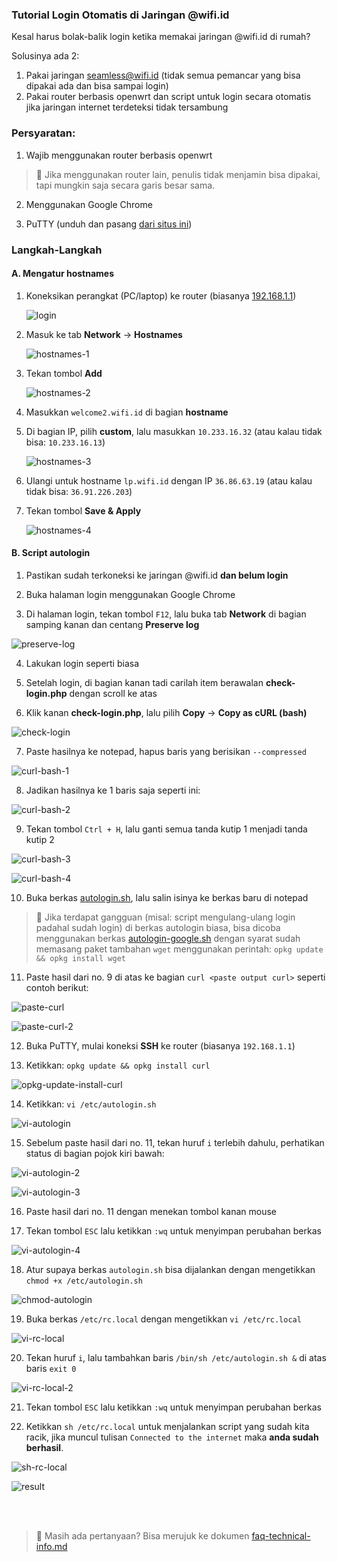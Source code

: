 ### **Tutorial Login Otomatis di Jaringan @wifi.id**

Kesal harus bolak-balik login ketika memakai jaringan @wifi.id di rumah?

Solusinya ada 2:

1. Pakai jaringan seamless@wifi.id (tidak semua pemancar yang bisa dipakai ada dan bisa sampai login)
2. Pakai router berbasis openwrt dan script untuk login secara otomatis jika jaringan internet terdeteksi tidak tersambung

### **Persyaratan:**

1. Wajib menggunakan router berbasis openwrt

> :loudspeaker: Jika menggunakan router lain, penulis tidak menjamin bisa dipakai, tapi mungkin saja secara garis besar sama.

2. Menggunakan Google Chrome

3. PuTTY (unduh dan pasang [dari situs ini](https://www.chiark.greenend.org.uk/~sgtatham/putty/latest.html))

### **Langkah-Langkah**
#### **A. Mengatur hostnames**
1. Koneksikan perangkat (PC/laptop) ke router (biasanya [192.168.1.1](http://192.168.1.1))

   ![login](pics/01-login-router.png)

2. Masuk ke tab **Network** -> **Hostnames**

   ![hostnames-1](pics/autologin/18-hostnames-1.png)

3. Tekan tombol **Add**

   ![hostnames-2](pics/autologin/19-hostnames-2.png)

4. Masukkan ```welcome2.wifi.id``` di bagian **hostname**

5. Di bagian IP, pilih **custom**, lalu masukkan ```10.233.16.32``` (atau kalau tidak bisa: ```10.233.16.13```)

   ![hostnames-3](pics/autologin/20-hostnames-3.png)

6. Ulangi untuk hostname ```lp.wifi.id``` dengan IP ```36.86.63.19``` (atau kalau tidak bisa: ```36.91.226.203```)

7. Tekan tombol **Save & Apply**

   ![hostnames-4](pics/autologin/21-hostnames-4.png)

#### **B. Script autologin**
1. Pastikan sudah terkoneksi ke jaringan @wifi.id **dan belum login**

2. Buka halaman login menggunakan Google Chrome

3. Di halaman login, tekan tombol ```F12```, lalu buka tab **Network** di bagian samping kanan dan centang **Preserve log**

![preserve-log](pics/autologin/01-chrome-preserve-log.png)

4. Lakukan login seperti biasa

5. Setelah login, di bagian kanan tadi carilah item berawalan **check-login.php** dengan scroll ke atas

6. Klik kanan **check-login.php**, lalu pilih **Copy** -> **Copy as cURL (bash)**

![check-login](pics/autologin/02-check-login.png)

7. Paste hasilnya ke notepad, hapus baris yang berisikan ```--compressed```

![curl-bash-1](pics/autologin/03-curl-bash-1.png)

8. Jadikan hasilnya ke 1 baris saja seperti ini:

![curl-bash-2](pics/autologin/04-curl-bash-2.png)

9. Tekan tombol ```Ctrl + H```, lalu ganti semua tanda kutip 1 menjadi tanda kutip 2

![curl-bash-3](pics/autologin/05-curl-bash-3.png)

![curl-bash-4](pics/autologin/06-curl-bash-4.png)

10. Buka berkas [autologin.sh](autologin.sh), lalu salin isinya ke berkas baru di notepad

> :pushpin: Jika terdapat gangguan (misal: script mengulang-ulang login padahal sudah login) di berkas autologin biasa, bisa dicoba menggunakan berkas [autologin-google.sh](autologin-google.sh) dengan syarat sudah memasang paket tambahan ```wget``` menggunakan perintah: ```opkg update && opkg install wget```

11. Paste hasil dari no. 9 di atas ke bagian ```curl <paste output curl>``` seperti contoh berikut:

![paste-curl](pics/autologin/07-paste-curl.png)

![paste-curl-2](pics/autologin/08-paste-curl-2.png)

12. Buka PuTTY, mulai koneksi **SSH** ke router (biasanya ```192.168.1.1```)

13. Ketikkan: ```opkg update && opkg install curl```

![opkg-update-install-curl](pics/autologin/opkg-update-install-curl.png)

14. Ketikkan: ```vi /etc/autologin.sh```

![vi-autologin](pics/autologin/09-vi-autologin.png)

15. Sebelum paste hasil dari no. 11, tekan huruf ```i``` terlebih dahulu, perhatikan status di bagian pojok kiri bawah:

![vi-autologin-2](pics/autologin/10-vi-autologin-2.png)

![vi-autologin-3](pics/autologin/11-vi-autologin-3.png)

16. Paste hasil dari no. 11 dengan menekan tombol kanan mouse

17. Tekan tombol ```ESC``` lalu ketikkan ```:wq``` untuk menyimpan perubahan berkas

![vi-autologin-4](pics/autologin/12-vi-autologin-4.png)

18. Atur supaya berkas ```autologin.sh``` bisa dijalankan dengan mengetikkan ```chmod +x /etc/autologin.sh```

![chmod-autologin](pics/autologin/13-chmod-autologin.png)

19. Buka berkas ```/etc/rc.local``` dengan mengetikkan ```vi /etc/rc.local```

![vi-rc-local](pics/autologin/14-vi-rc-local.png)

20. Tekan huruf ```i```, lalu tambahkan baris ```/bin/sh /etc/autologin.sh &``` di atas baris ```exit 0```

![vi-rc-local-2](pics/autologin/15-vi-rc-local-2.png)

21. Tekan tombol ```ESC``` lalu ketikkan ```:wq``` untuk menyimpan perubahan berkas

22. Ketikkan ```sh /etc/rc.local``` untuk menjalankan script yang sudah kita racik, jika muncul tulisan ```Connected to the internet``` maka **anda sudah berhasil**.

![sh-rc-local](pics/autologin/16-sh-rc-local.png)

![result](pics/autologin/17-result.png)

<br><br>
> :loudspeaker: Masih ada pertanyaan? Bisa merujuk ke dokumen [faq-technical-info.md](faq-technical-info.md)